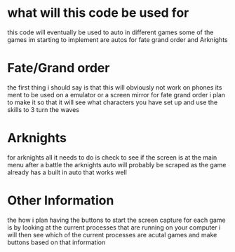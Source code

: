 # what will this code be used for
this code will eventually be used to auto in different games some of the games im starting to implement are autos for fate grand order and Arknights

# Fate/Grand order
the first thing i should say is that this will obviously not work on phones its ment to be used on a emulator or a screen mirror
for fate grand order i plan to make it so that it will see what characters you have set up and use the skills to 3 turn the waves

# Arknights
for arknights all it needs to do is check to see if the screen is at the main menu after a battle
the arknights auto will probably be scraped as the game already has a built in auto that works well

# Other Information
the how i plan having the buttons to start the screen capture for each game is by looking at the current processes that are running on your computer
i will then see which of the current processes are acutal games and make buttons based on that information
